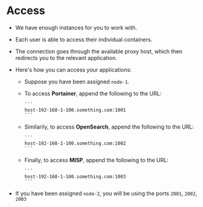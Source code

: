 # Access

- We have enough instances for you to work with.

- Each user is able to access their individual containers.

- The connection goes through the available proxy host, which then redirects you to the relevant application.

- Here's how you can access your applications:
    - Suppose you have been assigned `node-1`.
    - To access **Portainer**, append the following to the URL:

          ```  
          host-192-168-1-100.something.com:1001 
          ```

    - Similarily, to access **OpenSearch**, append the following to the URL:
    
          ```  
          host-192-168-1-100.something.com:1002 
          ```

    - Finally, to access **MISP**, append the following to the URL: 

          ``` 
          host-192-168-1-100.something.com:1003 
          ```

- If you have been assigned `node-2`, you will be using the ports `2001`, `2002`, `2003`
